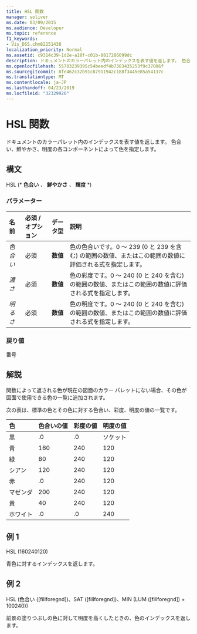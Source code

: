 ```yaml
---
title: HSL 関数
manager: soliver
ms.date: 03/09/2015
ms.audience: Developer
ms.topic: reference
f1_keywords:
- Vis_DSS.chm82251438
localization_priority: Normal
ms.assetid: c9314c39-1d2e-a18f-c01b-8817286099dc
description: ドキュメントのカラーパレット内のインデックスを表す値を返します。 色合い、鮮やかさ、明度の各コンポーネントによって色を指定します。
ms.openlocfilehash: 55703239395c54beedf4b7383435253f9c37006f
ms.sourcegitcommit: 8fe462c32b91c87911942c188f3445e85a54137c
ms.translationtype: MT
ms.contentlocale: ja-JP
ms.lasthandoff: 04/23/2019
ms.locfileid: "32329926"
---
```

# <a name="hsl-function"></a>HSL 関数

ドキュメントのカラーパレット内のインデックスを表す値を返します。 色合い、鮮やかさ、明度の各コンポーネントによって色を指定します。
  
## <a name="syntax"></a>構文

HSL (* **色合い** *、* **鮮やかさ** *、* **輝度** *) 
  
### <a name="parameters"></a>パラメーター

|**名前**|**必須 / オプション**|**データ型**|**説明**|
|:-----|:-----|:-----|:-----|
| _色合い_ <br/> |必須  <br/> |**数値** <br/> |色の色合いです。0 ～ 239 (0 と 239 を含む) の範囲の数値、またはこの範囲の数値に評価される式を指定します。  <br/> |
| _濃さ_ <br/> |必須  <br/> |**数値** <br/> |色の彩度です。0 ～ 240 (0 と 240 を含む) の範囲の数値、またはこの範囲の数値に評価される式を指定します。  <br/> |
| _明るさ_ <br/> |必須  <br/> |**数値** <br/> | 色の明度です。0 ～ 240 (0 と 240 を含む) の範囲の数値、またはこの範囲の数値に評価される式を指定します。  <br/> |
   
### <a name="return-value"></a>戻り値

番号
  
## <a name="remarks"></a>解説

関数によって返される色が現在の図面のカラー パレットにない場合、その色が図面で使用できる色の一覧に追加されます。 
  
次の表は、標準の色とその色に対する色合い、彩度、明度の値の一覧です。 
  
|**色**|**色合いの値**|**彩度の値**|**明度の値**|
|:-----|:-----|:-----|:-----|
|黒  <br/> |.0  <br/> |.0  <br/> |ソケット  <br/> |
|青  <br/> |160  <br/> |240  <br/> |120  <br/> |
|緑  <br/> |80  <br/> |240  <br/> |120  <br/> |
|シアン  <br/> |120  <br/> |240  <br/> |120  <br/> |
|赤  <br/> |.0  <br/> |240  <br/> |120  <br/> |
|マゼンダ  <br/> |200  <br/> |240  <br/> |120  <br/> |
|黄  <br/> |40  <br/> |240  <br/> |120  <br/> |
|ホワイト  <br/> |.0  <br/> |.0  <br/> |240  <br/> |
   
## <a name="example-1"></a>例 1

HSL (160240120)
  
青色に対するインデックスを返します。
  
## <a name="example-2"></a>例 2

HSL (色合い ([fillforegnd])、SAT ([fillforegnd])、MIN (LUM ([fillforegnd]) + 100240))
  
前景の塗りつぶしの色に対して明度を高くしたときの、色のインデックスを返します。
  

